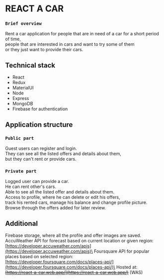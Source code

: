 # REACT A CAR

### `Brief overview`
Rent a car application for people that are in need of a car for a short period of time,\
people that are interested in cars and want to try some of them\
or they just want to provide their cars.

## Technical stack

* React 
* Redux
* MaterialUI
* Node
* Express
* MongoDB
* Firebase for authentication

## Application structure

### `Public part`

Guest users can register and login.\
They can see all the listed offers and details about them,\
but they can't rent or provide cars.

### `Private part`
Logged user can provide a car.\
He can rent other's cars.\
Able to see all the listed offer and details about them.\
Access to profile, where he can delete or edit his offers,\
track his rented cars, manage his balance and change profile picture.\
Browse through the offers added for later review.

## Additional
Firebase storage, where all the profile and offer images are saved.\
AccuWeather API for forecast based on current location or given region: [https://developer.accuweather.com/apis](https://developer.accuweather.com/apis)\
Foursquare API for popular places based on selected region: [https://developer.foursquare.com/docs/places-api/](https://developer.foursquare.com/docs/places-api/)\
Hosted at: ~~[https://react-a-car.web.app/](https://react-a-car.web.app/)~~ (WAS)


